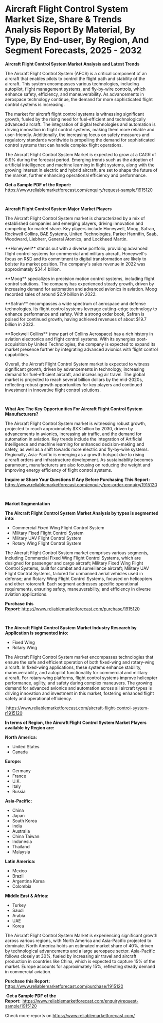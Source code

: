 <p><h1>Aircraft Flight Control System Market Size, Share & Trends Analysis Report By Material, By Type, By End-user, By Region, And Segment Forecasts, 2025 - 2032</h1></p><p><strong>Aircraft Flight Control System Market Analysis and Latest Trends</strong></p>
<p><p>The Aircraft Flight Control System (AFCS) is a critical component of an aircraft that enables pilots to control the flight path and stability of the aircraft. This system encompasses various technologies, including autopilot, flight management systems, and fly-by-wire controls, which enhance safety, efficiency, and maneuverability. As advancements in aerospace technology continue, the demand for more sophisticated flight control systems is increasing.</p><p>The market for aircraft flight control systems is witnessing significant growth, fueled by the rising need for fuel-efficient and technologically advanced aircraft. The integration of digital technologies and automation is driving innovation in flight control systems, making them more reliable and user-friendly. Additionally, the increasing focus on safety measures and regulatory standards worldwide is propelling the demand for sophisticated control systems that can handle complex flight operations.</p><p>The Aircraft Flight Control System Market is expected to grow at a CAGR of 6.9% during the forecast period. Emerging trends such as the adoption of artificial intelligence and machine learning in flight systems, along with the growing interest in electric and hybrid aircraft, are set to shape the future of the market, further enhancing operational efficiency and performance.</p></p>
<p><strong>Get a Sample PDF of the Report:&nbsp;</strong> <a href="https://www.reliablemarketforecast.com/enquiry/request-sample/1915120?utm_campaign=2602&utm_medium=2&utm_source=Github&utm_content=ia&utm_term=20022025&utm_id=aircraft-flight-control-system">https://www.reliablemarketforecast.com/enquiry/request-sample/1915120</a></p>
<p>&nbsp;</p>
<p><strong>Aircraft Flight Control System Major Market Players</strong></p>
<p><p>The Aircraft Flight Control System market is characterized by a mix of established companies and emerging players, driving innovation and competing for market share. Key players include Honeywell, Moog, Safran, Rockwell Collins, BAE Systems, United Technologies, Parker Hannifin, Saab, Woodward, Liebherr, General Atomics, and Lockheed Martin.</p><p>**Honeywell** stands out with a diverse portfolio, providing advanced flight control systems for commercial and military aircraft. Honeywell's focus on R&D and its commitment to digital transformation are likely to bolster its market position. The company's sales revenue in 2022 was approximately $34.4 billion.</p><p>**Moog** specializes in precision motion control systems, including flight control solutions. The company has experienced steady growth, driven by increasing demand for automation and advanced avionics in aviation. Moog recorded sales of around $2.9 billion in 2022.</p><p>**Safran** encompasses a wide spectrum of aerospace and defense technologies. Its flight control systems leverage cutting-edge technology to enhance performance and safety. With a strong order book, Safran is poised for continued growth, having achieved revenues of about $19.7 billion in 2022.</p><p>**Rockwell Collins** (now part of Collins Aerospace) has a rich history in aviation electronics and flight control systems. With its synergies post-acquisition by United Technologies, the company is expected to expand its market presence further by integrating advanced avionics with flight control capabilities.</p><p>Overall, the Aircraft Flight Control System market is expected to witness significant growth, driven by advancements in technology, increasing demand for fuel-efficient aircraft, and increasing air travel. The global market is projected to reach several billion dollars by the mid-2020s, reflecting robust growth opportunities for key players and continued investment in innovative flight control solutions.</p></p>
<p>&nbsp;</p>
<p><strong>What Are The Key Opportunities For Aircraft Flight Control System Manufacturers?</strong></p>
<p><p>The Aircraft Flight Control System market is witnessing robust growth, projected to reach approximately $XX billion by 2030, driven by advancements in avionics, increasing air traffic, and the demand for automation in aviation. Key trends include the integration of Artificial Intelligence and machine learning for enhanced decision-making and safety, as well as a shift towards more electric and fly-by-wire systems. Regionally, Asia-Pacific is emerging as a growth hotspot due to rising aircraft orders and infrastructure development. As sustainability becomes paramount, manufacturers are also focusing on reducing the weight and improving energy efficiency of flight control systems.</p></p>
<p><strong>Inquire or Share Your Questions If Any Before Purchasing This Report:</strong> <a href="https://www.reliablemarketforecast.com/enquiry/pre-order-enquiry/1915120?utm_campaign=2602&utm_medium=2&utm_source=Github&utm_content=ia&utm_term=20022025&utm_id=aircraft-flight-control-system">https://www.reliablemarketforecast.com/enquiry/pre-order-enquiry/1915120</a></p>
<p>&nbsp;</p>
<p><strong>Market Segmentation</strong></p>
<p><strong>The Aircraft Flight Control System Market Analysis by types is segmented into:</strong></p>
<p><ul><li>Commercial Fixed Wing Flight Control System</li><li>Military Fixed Flight Control System</li><li>Military UAV Flight Control System</li><li>Rotary Wing Flight Control System</li></ul></p>
<p><p>The Aircraft Flight Control System market comprises various segments, including Commercial Fixed Wing Flight Control Systems, which are designed for passenger and cargo aircraft; Military Fixed Wing Flight Control Systems, built for combat and surveillance aircraft; Military UAV Flight Control Systems, tailored for unmanned aerial vehicles used in defense; and Rotary Wing Flight Control Systems, focused on helicopters and other rotorcraft. Each segment addresses specific operational requirements, ensuring safety, maneuverability, and efficiency in diverse aviation applications.</p></p>
<p><strong>Purchase this Report:&nbsp;</strong><a href="https://www.reliablemarketforecast.com/purchase/1915120?utm_campaign=2602&utm_medium=2&utm_source=Github&utm_content=ia&utm_term=20022025&utm_id=aircraft-flight-control-system">https://www.reliablemarketforecast.com/purchase/1915120</a></p>
<p>&nbsp;</p>
<p><strong>The Aircraft Flight Control System Market Industry Research by Application is segmented into:</strong></p>
<p><ul><li>Fixed Wing</li><li>Rotary Wing</li></ul></p>
<p><p>The Aircraft Flight Control System market encompasses technologies that ensure the safe and efficient operation of both fixed-wing and rotary-wing aircraft. In fixed-wing applications, these systems enhance stability, maneuverability, and autopilot functionality for commercial and military aircraft. For rotary-wing platforms, flight control systems improve helicopter performance, agility, and safety during complex maneuvers. The growing demand for advanced avionics and automation across all aircraft types is driving innovation and investment in this market, fostering enhanced flight safety and operational efficiency.</p></p>
<p><a href="https://www.reliablemarketforecast.com/aircraft-flight-control-system-r1915120?utm_campaign=2602&utm_medium=2&utm_source=Github&utm_content=ia&utm_term=20022025&utm_id=aircraft-flight-control-system">&nbsp;https://www.reliablemarketforecast.com/aircraft-flight-control-system-r1915120</a></p>
<p><strong>In terms of Region, the Aircraft Flight Control System Market Players available by Region are:</strong></p>
<p>
    <p> <strong> North America: </strong>
        <ul>
            <li>United States</li>
            <li>Canada</li>
        </ul>
        </p> 
    <p> <strong> Europe: </strong>
        <ul>
            <li>Germany</li>
            <li>France</li>
            <li>U.K.</li>
            <li>Italy</li>
            <li>Russia</li>
        </ul>
        </p> 
    <p> <strong> Asia-Pacific: </strong>
        <ul>
            <li>China</li>
            <li>Japan</li>
            <li>South Korea</li>
            <li>India</li>
            <li>Australia</li>
            <li>China Taiwan</li>
            <li>Indonesia</li>
            <li>Thailand</li>
            <li>Malaysia</li>
        </ul>
        </p> 
    <p> <strong> Latin America: </strong>
        <ul>
            <li>Mexico</li>
            <li>Brazil</li>
            <li>Argentina Korea</li>
            <li>Colombia</li>
        </ul>
        </p> 
    <p> <strong> Middle East & Africa: </strong>
        <ul>
            <li>Turkey</li>
            <li>Saudi</li>
            <li>Arabia</li>
            <li>UAE</li>
            <li>Korea</li>
        </ul>
    </p>
    </p>
<p><p>The Aircraft Flight Control System Market is experiencing significant growth across various regions, with North America and Asia-Pacific projected to dominate. North America holds an estimated market share of 40%, driven by technological advancements and a large aerospace sector. Asia-Pacific follows closely at 30%, fueled by increasing air travel and aircraft production in countries like China, which is expected to capture 15% of the market. Europe accounts for approximately 15%, reflecting steady demand in commercial aviation.</p></p>
<p><strong>Purchase this Report: </strong><a href="https://www.reliablemarketforecast.com/purchase/1915120?utm_campaign=2602&utm_medium=2&utm_source=Github&utm_content=ia&utm_term=20022025&utm_id=aircraft-flight-control-system">https://www.reliablemarketforecast.com/purchase/1915120</a></p>
<p>&nbsp;<strong>Get a Sample PDF of the Report:&nbsp;&nbsp;</strong><a href="https://www.reliablemarketforecast.com/enquiry/request-sample/1915120?utm_campaign=2602&utm_medium=2&utm_source=Github&utm_content=ia&utm_term=20022025&utm_id=aircraft-flight-control-system">https://www.reliablemarketforecast.com/enquiry/request-sample/1915120</a></p>
<p><strong></strong></p>
<p>Check more reports on <a href="https://www.reliablemarketforecast.com/?utm_campaign=2602&utm_medium=2&utm_source=Github&utm_content=ia&utm_term=20022025&utm_id=aircraft-flight-control-system">https://www.reliablemarketforecast.com/</a></p>